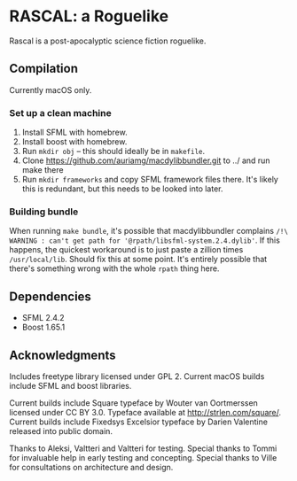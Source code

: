 # RASCAL: a Roguelike

Rascal is a post-apocalyptic science fiction roguelike.

## Compilation
Currently macOS only.

### Set up a clean machine

1. Install SFML with homebrew.
2. Install boost with homebrew.
3. Run `mkdir obj` – this should ideally be in `makefile`.
4. Clone https://github.com/auriamg/macdylibbundler.git to ../ and run make there
5. Run `mkdir frameworks` and copy SFML framework files there. It's likely this is redundant, but this needs to be looked into later.

### Building bundle

When running `make bundle`, it's possible that macdylibbundler complains `/!\ WARNING : can't get path for '@rpath/libsfml-system.2.4.dylib'`. If this happens, the quickest workaround is to just paste a zillion times `/usr/local/lib`. Should fix this at some point. It's entirely possible that there's something wrong with the whole `rpath` thing here.

## Dependencies
- SFML 2.4.2
- Boost 1.65.1

## Acknowledgments
Includes freetype library licensed under GPL 2.
Current macOS builds include SFML and boost libraries.

Current builds include Square typeface by Wouter van Oortmerssen licensed under CC BY 3.0. Typeface available at <http://strlen.com/square/>.
Current builds include Fixedsys Excelsior typeface by Darien Valentine released into public domain.

Thanks to Aleksi, Valtteri and Valtteri for testing.
Special thanks to Tommi for invaluable help in early testing and concepting.
Special thanks to Ville for consultations on architecture and design.
